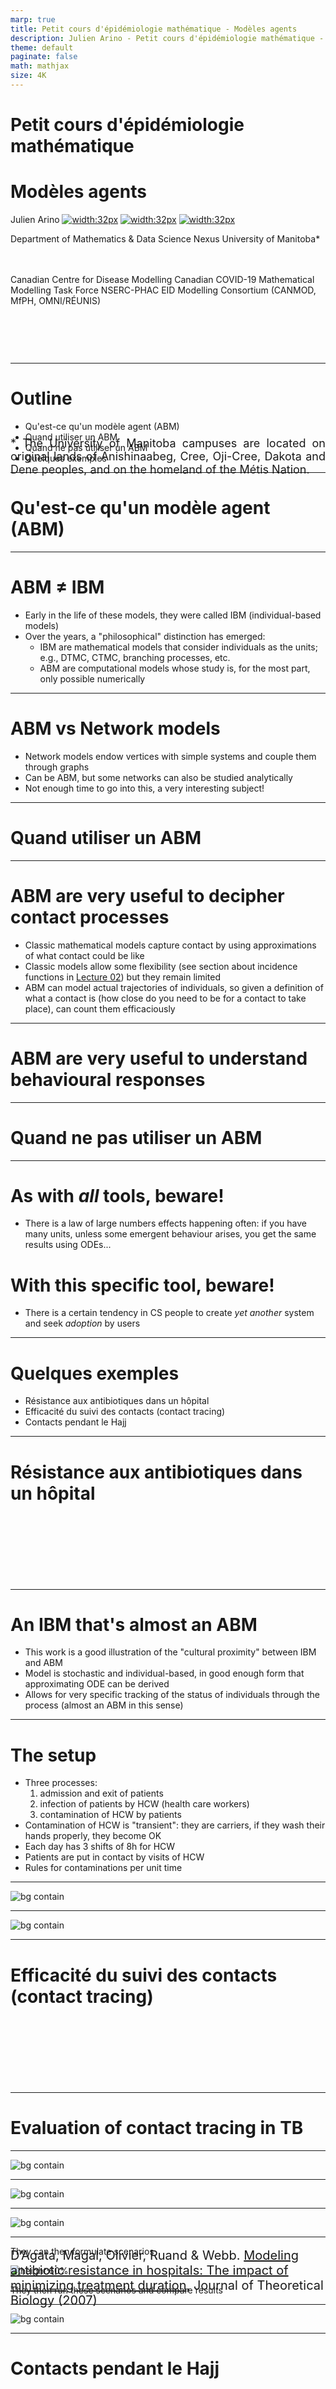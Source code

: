 ```yaml
---
marp: true
title: Petit cours d'épidémiologie mathématique - Modèles agents
description: Julien Arino - Petit cours d'épidémiologie mathématique - Cours 18 - Modèles agents
theme: default
paginate: false
math: mathjax
size: 4K
---
```


<style>
  .theorem {
    text-align:justify;
    background-color:#16a085;
    border-radius:20px;
    padding:10px 20px 10px 20px;
    box-shadow: 0px 1px 5px #999;  margin-bottom: 10px;
  }
  .definition {
    text-align:justify;
    background-color:#ededde;
    border-radius:20px;
    padding:10px 20px 10px 20px;
    box-shadow: 0px 1px 5px #999;
    margin-bottom: 10px;
  }
  img[alt~="center"] {
    display: block;
    margin: 0 auto;
  }
</style>

# Petit cours d'épidémiologie mathématique
# Modèles agents

Julien Arino [![width:32px](https://raw.githubusercontent.com/julien-arino/presentations/main/FIGS/icons/email-round.png)](mailto:Julien.Arino@umanitoba.ca) [![width:32px](https://raw.githubusercontent.com/julien-arino/presentations/main/FIGS/icons/world-wide-web.png)](https://julien-arino.github.io/) [![width:32px](https://raw.githubusercontent.com/julien-arino/presentations/main/FIGS/icons/github-icon.png)](https://github.com/julien-arino)

Department of Mathematics & Data Science Nexus
University of Manitoba*

<div style = "font-size:18px; margin-top:-10px; padding-bottom:30px;"></div>

Canadian Centre for Disease Modelling
Canadian COVID-19 Mathematical Modelling Task Force
NSERC-PHAC EID Modelling Consortium (CANMOD, MfPH, OMNI/RÉUNIS)

<div style = "text-align: justify; position: relative; bottom: -5%; font-size:18px;">
* The University of Manitoba campuses are located on original lands of Anishinaabeg, Cree, Oji-Cree, Dakota and Dene peoples, and on the homeland of the Métis Nation.</div>

---

<!-- _backgroundImage: "radial-gradient(white,80%,#f1c40f)" -->
# Outline

- Qu'est-ce qu'un modèle agent (ABM)
- Quand utiliser un ABM
- Quand ne pas utiliser un ABM
- Quelques exemples

---

<!-- _backgroundImage: "linear-gradient(to bottom, #f1c40f, 20%, white)" -->
# <!--fit-->Qu'est-ce qu'un modèle agent (ABM)

---

# ABM $\neq$ IBM

- Early in the life of these models, they were called IBM (individual-based models)
- Over the years, a "philosophical" distinction has emerged:
  - IBM are mathematical models that consider individuals as the units; e.g., DTMC, CTMC, branching processes, etc.
  - ABM are computational models whose study is, for the most part, only possible numerically 

---

# ABM vs Network models

- Network models endow vertices with simple systems and couple them through graphs
- Can be ABM, but some networks can also be studied analytically
- Not enough time to go into this, a very interesting subject!

---

<!-- _backgroundImage: "linear-gradient(to bottom, #f1c40f, 20%, white)" -->
# <!--fit-->Quand utiliser un ABM

---

# ABM are very useful to decipher contact processes

- Classic mathematical models capture contact by using approximations of what contact could be like
- Classic models allow some flexibility (see section about incidence functions in [Lecture 02](https://julien-arino.github.io/3MC-course-epidemiological-modelling/2022_04_3MC_EpiModelling_L02_BasicMathEpi.html)) but they remain limited
- ABM can model actual trajectories of individuals, so given a definition of what a contact is (how close do you need to be for a contact to take place), can count them efficaciously

---

# <!--fit-->ABM are very useful to understand behavioural responses

---

<!-- _backgroundImage: "linear-gradient(to bottom, #f1c40f, 20%, white)" -->
# <!--fit-->Quand ne pas utiliser un ABM

---

# As with _all_ tools, beware!

- There is a law of large numbers effects happening often: if you have many units, unless some emergent behaviour arises, you get the same results using ODEs...

# With this specific tool, beware!

- There is a certain tendency in CS people to create *yet another* system and seek *adoption* by users

---

<!-- _backgroundImage: "linear-gradient(to bottom, #f1c40f, 20%, white)" -->
# <!--fit-->Quelques exemples

- Résistance aux antibiotiques dans un hôpital
- Efficacité du suivi des contacts (contact tracing)
- Contacts pendant le Hajj

---

<!-- _backgroundImage: "linear-gradient(to bottom, #156C26, 20%, white)" -->
# Résistance aux antibiotiques dans un hôpital

<div style = "position: relative; bottom: -30%; font-size:20px;">

D’Agata, Magal, Olivier, Ruand & Webb. [Modeling antibiotic resistance in hospitals: The impact of minimizing treatment duration](https://doi.org/10.1016/j.jtbi.2007.08.011), Journal of Theoretical Biology (2007)
</div>

---

# An IBM that's almost an ABM

- This work is a good illustration of the "cultural proximity" between IBM and ABM
- Model is stochastic and individual-based, in good enough form that approximating ODE can be derived
- Allows for very specific tracking of the status of individuals through the process (almost an ABM in this sense)

---

# The setup

- Three processes:
  1. admission and exit of patients
  2. infection of patients by HCW (health care workers) 
  3. contamination of HCW by patients
- Contamination of HCW is "transient": they are carriers, if they wash their hands properly, they become OK
- Each day has 3 shifts of 8h for HCW
- Patients are put in contact by visits of HCW
- Rules for contaminations per unit time

---

![bg contain](https://raw.githubusercontent.com/julien-arino/3MC-course-epidemiological-modelling/main/FIGS//Dagata_etal_patients_profiles.jpg)

<!-- Patient–HCW contact diagram for four patients and one HCW during one shift. Patient status: uninfected (green), infected with the non-resistant strain (yellow), infected with the resistant strain (red). HCW status: uncontaminated (______ ), contaminated with the non-resistant strain (………), contaminated with the resistant strain (- - - - - ) -->

---

![bg contain](https://raw.githubusercontent.com/julien-arino/3MC-course-epidemiological-modelling/main/FIGS//Dagata_etal_comparisons.jpg)

<!-- The left (respectively the right) figure corresponds to 1 trajectory (respectively the average over 80 trajectories) of the IBM during one shift, with no exit and admission of patients, and no changes in the infection status of patients -->

---

<!-- _backgroundImage: "linear-gradient(to bottom, #156C26, 20%, white)" -->
# Efficacité du suivi des contacts (contact tracing)

<div style = "position: relative; bottom: -30%; font-size:20px;">

Tian, Osgood, Al-Azem & Hoeppner. [Evaluating the Effectiveness of Contact Tracing on Tuberculosis Outcomes in Saskatchewan Using Individual-Based Modeling](https://doi-org.uml.idm.oclc.org/10.1177%2F1090198113493910), Health Education & Behavior (2013)
</div>

---

# Evaluation of contact tracing in TB


---

![bg contain](https://raw.githubusercontent.com/julien-arino/3MC-course-epidemiological-modelling/main/FIGS//TianOsgood_etal_TB_CT.jpeg)

---

![bg contain](https://raw.githubusercontent.com/julien-arino/3MC-course-epidemiological-modelling/main/FIGS//TianOsgood_etal_state_flow_agent.jpeg)

---

![bg contain](https://raw.githubusercontent.com/julien-arino/3MC-course-epidemiological-modelling/main/FIGS//TianOsgood_etal_model_CT.jpeg)

---

They can then formulate scenarios

![height:60%](https://raw.githubusercontent.com/julien-arino/3MC-course-epidemiological-modelling/main/FIGS//TianOsgood_etal_scenarios.jpeg)

They then run these scenarios and compare results

---

![bg contain](https://raw.githubusercontent.com/julien-arino/3MC-course-epidemiological-modelling/main/FIGS//TianOsgood_etal_scenario_results.jpeg)

---

<!-- _backgroundImage: "linear-gradient(to bottom, #156C26, 20%, white)" -->
# Contacts pendant le Hajj

<div style = "position: relative; bottom: -20%; font-size:20px;">

Tofighi, Asgary, Tofighi, Najafabadi, Arino, Amiche, Rahman, McCarthy, Bragazzi, Thommes,  Coudeville, Grunnill, Bourouiba and Wu. [Estimating Social Contacts in Mass Gatherings for Disease Outbreak Prevention and Management (Case of Hajj Pilgrimage)](http://dx.doi.org/10.2139/ssrn.3678581), Tropical Diseases, Travel Medicine and Vaccines
</div>

---

# Contacts during Hajj

- In a mass gathering event like Hajj, lots of people come together originating from many countries
- So if propagation occurs during the event, this has the capacity to spread infection far and wide when individuals (pilgrims here) return home
- Contacts during part of the event are really specific in their configuration

<div style = "position: relative; bottom: -20%; font-size:20px;">

Tofighi, Asgary, Tofighi, Najafabadi, Arino, Amiche, Rahman, McCarthy, Bragazzi, Thommes,  Coudeville, Grunnill, Bourouiba and Wu. [Estimating Social Contacts in Mass Gatherings for Disease Outbreak Prevention and Management (Case of Hajj Pilgrimage)](http://dx.doi.org/10.2139/ssrn.3678581), Tropical Diseases, Travel Medicine and Vaccines
</div>

---

# The setup

- Word of warning: I am quite fuzzy on the specifics :)
- Pilgrims enter Masjid al-Haram mosque through several gates
- Proceed to Mataaf (area around Kaaba), circle the Kaaba 7 times counterclockwise (process is the *Tawaf*)
- Then do seven trips between Safa and Marwah (process is the *Sa'ee*)


---

![bg contain](https://upload.wikimedia.org/wikipedia/commons/thumb/7/7e/Great_Mosque_of_Mecca.jpg/1280px-Great_Mosque_of_Mecca.jpg)

---

# Tawaf in pre-COVID-19 times

<iframe width="800" height="450" src="https://www.youtube.com/embed/L-YyR1oN66w" title="YouTube video player" frameborder="0" allow="accelerometer; autoplay; clipboard-write; encrypted-media; gyroscope; picture-in-picture" allowfullscreen></iframe>

---

# Tawaf - Socially distanced version

<iframe width="800" height="450" src="https://www.youtube.com/embed/Rl8a0wQePCo" title="YouTube video player" frameborder="0" allow="accelerometer; autoplay; clipboard-write; encrypted-media; gyroscope; picture-in-picture" allowfullscreen></iframe>

---

# Sa'ee in pre-COVID-19 times

<iframe width="800" height="450" src="https://www.youtube.com/embed/r1qM-mHj2d0" title="YouTube video player" frameborder="0" allow="accelerometer; autoplay; clipboard-write; encrypted-media; gyroscope; picture-in-picture" allowfullscreen></iframe>

---

# Sa'ee - Socially distanced version

<iframe width="800" height="450" src="https://www.youtube.com/embed/JVges7Q2Mow" title="YouTube video player" frameborder="0" allow="accelerometer; autoplay; clipboard-write; encrypted-media; gyroscope; picture-in-picture" allowfullscreen></iframe>

---

- As you can gather from this:
  - Typically high density crowds
  - Very specific mixing patterns
- Opportunities for transmission are very high
- However, control mechanisms are also available

$\implies$ understanding contact patterns and frequency would help

---

![bg contain](https://raw.githubusercontent.com/julien-arino/3MC-course-epidemiological-modelling/main/FIGS//ABM_Hajj_MAH_3Dmodel.png)

---

![bg contain](https://raw.githubusercontent.com/julien-arino/3MC-course-epidemiological-modelling/main/FIGS//ABM_Hajj_setup.png)

---

![bg contain](https://raw.githubusercontent.com/julien-arino/3MC-course-epidemiological-modelling/main/FIGS//ABM_Hajj_config_tawaf.png)

---

<iframe width="800" height="450" src="https://www.youtube.com/embed/_oOf4uNIghw?loop=1&modestbranding=1&origin=https://julien-arino.github.io/&rel=0" title="YouTube video player" frameborder="0" allow="accelerometer; autoplay; clipboard-write; encrypted-media; gyroscope; picture-in-picture; loop" allowfullscreen>
</iframe>

---

<iframe width="800" height="450" src="https://www.youtube.com/embed/qcWBi17qKnU?start=9&loop=1&modestbranding=1&origin=https://julien-arino.github.io/&rel=0" title="YouTube video player" frameborder="0" allow="accelerometer; autoplay; clipboard-write; encrypted-media; gyroscope; picture-in-picture; loop" allowfullscreen>
</iframe>

